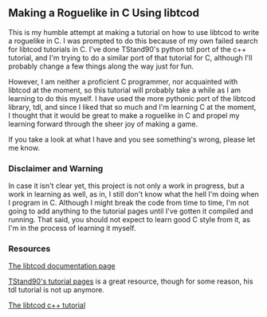 ## Making a Roguelike in C Using libtcod

This is my humble attempt at making a tutorial on how to
use libtcod to write a roguelike in C. I was prompted to
do this because of my own failed search for libtcod
tutorials in C. I've done TStand90's python tdl port of 
the c++ tutorial, and I'm trying to do a similar port
of that tutorial for C, although I'll probably change
a few things along the way just for fun.  

However, I am neither a proficient C programmer,
nor acquainted with libtcod at the moment, so this
tutorial will probably take a while as I am learning
to do this myself. I have used the more pythonic port 
of the libtcod library, tdl, and since I liked that
so much and I'm learning C at the moment, I thought
that it would be great to make a roguelike in C and
propel my learning forward through the sheer joy of
making a game. 

If you take a look at what I have and you see something's
wrong, please let me know.


### Disclaimer and Warning

In case it isn't clear yet, this project is not only 
a work in progress, but a work in learning as well, 
as in, I still don't know what the hell I'm doing when 
I program in C. Although I might break the code from
time to time, I'm not going to add anything to the
tutorial pages until I've gotten it compiled and
running. That said, you should not expect to learn
good C style from it, as I'm in the process of 
learning it myself.


### Resources

[The libtcod documentation page](http://roguecentral.org/doryen/data/libtcod/doc/1.5.1/index2.html?c=true&cpp=true&cs=false&py=true&lua=false)

[TStand90's tutorial pages](http://rogueliketutorials.com/) is a great resource, 
though for some reason, his tdl tutorial is not
up anymore. 

[The libtcod c++ tutorial](http://www.roguebasin.com/index.php?title=Complete_roguelike_tutorial_using_C%2B%2B_and_libtcod_-_part_1:_setting_up)
